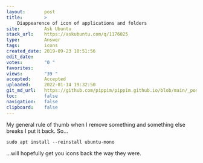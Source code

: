 ```yaml
---
layout:       post
title:        >
    Diappearence of icon of applications and folders
site:         Ask Ubuntu
stack_url:    https://askubuntu.com/q/1176025
type:         Answer
tags:         icons
created_date: 2019-09-23 10:51:56
edit_date:    
votes:        "0 "
favorites:    
views:        "39 "
accepted:     Accepted
uploaded:     2022-01-14 19:32:50
git_md_url:   https://github.com/pippim/pippim.github.io/blob/main/_posts/2019/2019-09-23-Diappearence-of-icon-of-applications-and-folders.md
toc:          false
navigation:   false
clipboard:    false
---
```


My general rule of thumb when I remove something and something else breaks I put it back. So...

``` 
sudo apt install --reinstall ubuntu-mono

```

...will hopefully get you icons back the way they were.
